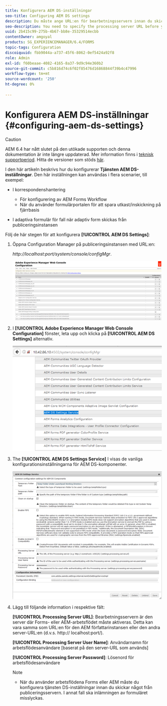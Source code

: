 ```yaml
---
title: Konfigurera AEM DS-inställningar
seo-title: Configuring AEM DS settings
description: Du måste ange URL:en för bearbetningsservern innan du skickar ett formulär.
seo-description: You need to specify the processing server URL before you submit a form.
uuid: 2b415c99-275b-4b67-bb8e-35329514ecbb
contentOwner: amgoyal
products: SG_EXPERIENCEMANAGER/6.4/FORMS
topic-tags: Configuration
discoiquuid: fbb9044a-a737-45f6-8062-0ef5424a92f8
role: Admin
exl-id: f60beaae-4082-4165-8a37-9d9c94e360b2
source-git-commit: c5b816d74c6f02f85476d16868844f39b4c47996
workflow-type: tm+mt
source-wordcount: '250'
ht-degree: 0%

---
```


# Konfigurera AEM DS-inställningar {#configuring-aem-ds-settings}

>[!CAUTION]
>
>AEM 6.4 har nått slutet på den utökade supporten och denna dokumentation är inte längre uppdaterad. Mer information finns i [teknisk supportperiod](https://helpx.adobe.com/support/programs/eol-matrix.html). Hitta de versioner som stöds [här](https://experienceleague.adobe.com/docs/).

I den här artikeln beskrivs hur du konfigurerar **Tjänsten AEM DS-inställningar**. Den här inställningen kan användas i flera scenarier, till exempel:

* I korrespondenshantering

   * För konfigurering av AEM Forms Workflow
   * När du använder formulärportalen för att spara utkast/inskickning på fjärrbasis

* I adaptiva formulär för fall när adaptiv form skickas från publiceringsinstansen

Följ de här stegen för att konfigurera **[!UICONTROL AEM DS Settings]**:

1. Öppna Configuration Manager på publiceringsinstansen med URL:en:

   *http://localhost:port/system/console/configMgr*.

   ![aem_web_configuration_console](assets/aem_web_configuration_console.png)

1. I **[!UICONTROL Adobe Experience Manager Web Console Configuration]** fönster, leta upp och klicka på **[!UICONTROL AEM DS Settings]** alternativ.

   ![ds_settings](assets/ds_settings.png)

1. The **[!UICONTROL AEM DS Settings Service]** I visas de vanliga konfigurationsinställningarna för AEM DS-komponenter.

   ![ds_settings_1](assets/ds_settings_1.png)

1. Lägg till följande information i respektive fält:

   **[!UICONTROL Processing Server URL]**: Bearbetningsservern är den server där Forms- eller AEM-arbetsflödet måste aktiveras. Detta kan vara samma som URL:en för den AEM författarinstansen eller den andra server-URL:en (d.v.s. http:// localhost:port/).

   **[!UICONTROL Processing Server User Name]**: Användarnamn för arbetsflödesanvändare [baserat på den server-URL som används]

   **[!UICONTROL Processing Server Password]**: Lösenord för arbetsflödesanvändare

   >[!NOTE]
   >
   >* När du använder arbetsflödena Forms eller AEM måste du konfigurera tjänsten DS-inställningar innan du skickar något från publiceringsservern. I annat fall ska inlämningen av formuläret misslyckas.

